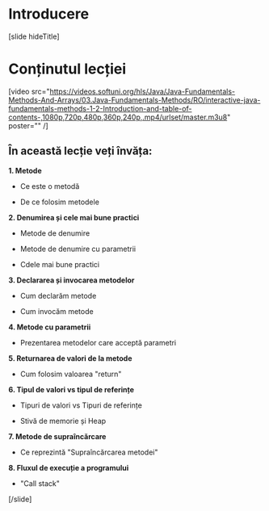 # Introducere
[slide hideTitle]
# Conținutul lecției

[video src="https://videos.softuni.org/hls/Java/Java-Fundamentals-Methods-And-Arrays/03.Java-Fundamentals-Methods/RO/interactive-java-fundamentals-methods-1-2-Introduction-and-table-of-contents-,1080p,720p,480p,360p,240p,.mp4/urlset/master.m3u8" poster="" /]

## În această lecție veți învăța:

**1. Metode**

- Ce este o metodă

- De ce folosim metodele

**2. Denumirea și cele mai bune practici** 

- Metode de denumire

- Metode de denumire cu parametrii

- Cdele mai bune practici

**3. Declararea și invocarea metodelor**

- Cum declarăm metode

- Cum invocăm metode

**4. Metode cu parametrii**

- Prezentarea metodelor care acceptă parametri

**5. Returnarea de valori de la metode**

- Cum folosim valoarea "return"

**6. Tipul de valori vs tipul de referințe**

- Tipuri de valori vs Tipuri de referințe

- Stivă de memorie și Heap

**7. Metode de supraîncărcare**

- Ce reprezintă "Supraîncărcarea metodei"

**8. Fluxul de execuție a programului**

- "Call stack"

[/slide]